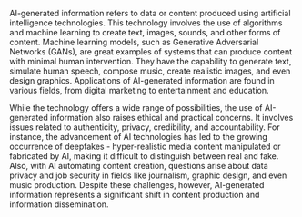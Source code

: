 AI-generated information refers to data or content produced using artificial intelligence technologies. This technology involves the use of algorithms and machine learning to create text, images, sounds, and other forms of content. Machine learning models, such as Generative Adversarial Networks (GANs), are great examples of systems that can produce content with minimal human intervention. They have the capability to generate text, simulate human speech, compose music, create realistic images, and even design graphics. Applications of AI-generated information are found in various fields, from digital marketing to entertainment and education.

While the technology offers a wide range of possibilities, the use of AI-generated information also raises ethical and practical concerns. It involves issues related to authenticity, privacy, credibility, and accountability. For instance, the advancement of AI technologies has led to the growing occurrence of deepfakes - hyper-realistic media content manipulated or fabricated by AI, making it difficult to distinguish between real and fake. Also, with AI automating content creation, questions arise about data privacy and job security in fields like journalism, graphic design, and even music production. Despite these challenges, however, AI-generated information represents a significant shift in content production and information dissemination.
